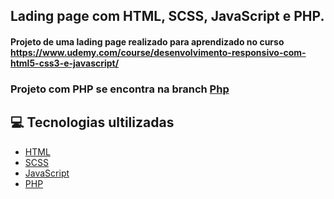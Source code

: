 ## Lading page com HTML, SCSS, JavaScript e PHP.
#### Projeto de uma lading page realizado para aprendizado no curso https://www.udemy.com/course/desenvolvimento-responsivo-com-html5-css3-e-javascript/

### Projeto com PHP se encontra na branch [Php](https://github.com/arthurlbo/ArthurLbo_Design-Responsivo/tree/Php)

## 💻 Tecnologias ultilizadas

- [HTML](https://developer.mozilla.org/pt-BR/docs/Web/HTML)
- [SCSS](https://sass-lang.com/)
- [JavaScript](https://developer.mozilla.org/pt-BR/docs/Web/JavaScript)
- [PHP](https://www.php.net/)

